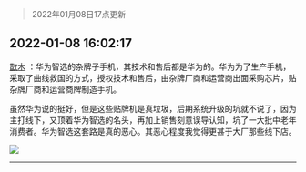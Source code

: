 > 2022年01月08日17点更新
<link rel="stylesheet" href="https://cdn.jsdelivr.net/gh/taotie6/sampleJSON@main/css/photo_show.css">
<meta name="referrer" content="no-referrer" />


 ## 2022-01-08 16:02:17 

 [㪚木](https://www.coolapk.com/feed/32681165?shareKey=NzJmMTUxMWE4N2UwNjFkOTUyNzg~) ：华为智选的杂牌子手机，其技术和售后都是华为的。华为为了生产手机，采取了曲线救国的方式，授权技术和售后，由杂牌厂商和运营商出面采购芯片，贴杂牌厂商和运营商牌制造手机。

虽然华为说的挺好，但是这些贴牌机是真垃圾，后期系统升级的坑就不说了，因为主打线下，又顶着华为智选的名头<!--break-->，再加上销售刻意误导认知，坑了一大批中老年消费者。华为智选这套路是真的恶心。其恶心程度我觉得更甚于大厂那些线下店。 

<div class="album">
<img class="img-item" src="http://image.coolapk.com/feed/2020/0410/08/1081091_b9edf756_8970_3705@300x263.gif" />
</div>

 ------- 

